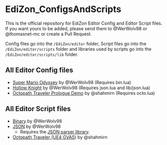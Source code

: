 # EdiZon_ConfigsAndScripts

This is the official repository for EdiZon Editor Config and Editor Script files. If you want yours to be added, please send them to @WerWolv98 or @thomasnet-mc or create a Pull Request.

Config files go into the `/EdiZon/editor` folder, Script files go into the `/EdiZon/editor/scripts` folder and libraries used by scripts go into the `/EdiZon/editor/scripts/lib` folder.

## All Editor Config files
- [Super Mario Odyssey](https://github.com/WerWolv98/EdiZon_ConfigsAndScripts/blob/master/Configs/0100000000010000.json) by @WerWolv98 (Requires bin.lua)
- [Hollow Knight](https://github.com/WerWolv98/EdiZon_ConfigsAndScripts/blob/master/Configs/0100633007D48000.json) by @WerWolv98 (Requires json.lua and lib/json.lua)
- [Octopath Traveler Prologue Demo](https://github.com/WerWolv98/EdiZon_ConfigsAndScripts/blob/master/Configs/010096000B3EA000.json) by @shahmirn (Requires octo.lua)

## All Editor Script files
- [Binary](https://github.com/WerWolv98/EdiZon_ConfigsAndScripts/blob/master/Scripts/bin.lua) by @WerWolv98
- [JSON](https://github.com/WerWolv98/EdiZon_ConfigsAndScripts/blob/master/Scripts/json.lua) by @WerWolv98
   - Requires the [JSON parser library](https://github.com/WerWolv98/EdiZon_ConfigsAndScripts/blob/master/Scripts/lib/json.lua).
- [Octopath Traveler (UE4 GVAS)](https://github.com/WerWolv98/EdiZon_ConfigsAndScripts/blob/master/Scripts/octp.lua) by @shahmirn
